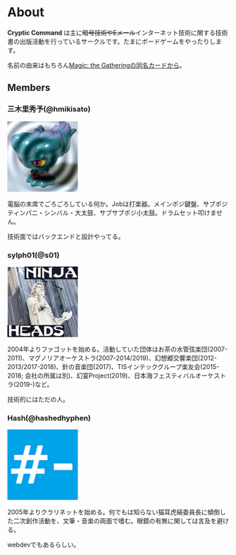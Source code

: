 # About

**Cryptic Command** は主に~~暗号技術やEメール~~インターネット技術に関する技術書の出版活動を行っているサークルです。たまにボードゲームをやったりします。

名前の由来はもちろん[Magic: the Gatheringの同名カードから](http://gatherer.wizards.com/Pages/Card/Details.aspx?multiverseid=438863)。

## Members

### 三木里秀予(@hmikisato)

![](/assets/img/hmikisato.jpg)

電脳の末席でごろごろしている何か。Jobは打楽器。メインポジ鍵盤、サブポジティンパニ・シンバル・大太鼓、サブサブポジ小太鼓。ドラムセット叩けません。

技術面ではバックエンドと設計やってる。

### sylph01(@s01)

![](/assets/img/s01.png)

2004年よりファゴットを始める。活動していた団体はお茶の水管弦楽団(2007-2011)、マグノリアオーケストラ(2007-2014/2019)、幻想郷交響楽団(2012-2013/2017-2018)、針の音楽団(2017)、TISインテックグループ楽友会(2015-2018; 会社の所属は別)、幻宴Project(2019)、日本海フェスティバルオーケストラ(2019-)など。

技術的にはただの人。

### Hash(@hashedhyphen)

![](/assets/img/hashedhyphen.png)

2005年よりクラリネットを始める。何でもは知らない猫耳虎縞委員長に傾倒した二次創作活動を、文筆・音楽の両面で嗜む。眼鏡の有無に関しては言及を避ける。

webdevでもあるらしい。
